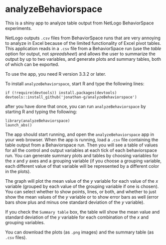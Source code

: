 # analyzeBehaviorspace

This is a shiny app to analyze table output from NetLogo BehaviorSpace 
experiments. 

NetLogo outputs `.csv` files from BehaviorSpace runs that are very annoying to
analyze in Excel because of the limited functionality of Excel pivot tables.
This application reads in a `.csv` file from a BehaviorSpace run (use the
_table_ option for output, not _spreadsheet_) and allows the user to summarize
the output by up to two variables, and generate plots and summary tables, 
both of which can be exported.

To use the app, you need R version 3.3.2 or later. 

To install `analyzeBehaviorspace`, start R and type the following lines:
```
if (!require(devtools)) install.packages(devtools)
devtools::install_github('jonathan-g/analyzeBehaviorspace')
```
after you have done that once, you can run `analyzeBehaviorspace` by starting R and typing the following:
```
library(analyzeBehaviorspace)
launch_abs()
```

The app should start running, and open the `analyzeBehaviorspace` app in your web browser. When the app is running, 
load a `.csv` file containing the table output from a Behaviorspace run. Then you will see a table of values for all 
the control and output variables at each tick of each behaviorspace run. You can generate summary plots and tables 
by choosing variables for the _x_ and _y_ axes and a grouping variable (if you choose a grouping variable, each 
different value of that variable will be represented by a different color in the plots).

The graph will plot the mean value of the _y_ variable for each value of the _x_ variable (grouped by each value of 
the grouping variable if one is chosen). You can select whether to show points, lines, or both, and whether to just 
show the mean values of the _y_ variable or to show error bars as well (error bars show plus and minus one standard 
deviation of the _y_ variable). 

If you check the `Summary table` box, the table will show the mean value and standard deviation of the _y_ variable for each combination of the _x_ and grouping variables.

You can download the plots (as `.png` images) and the summary table (as `.csv` files).
